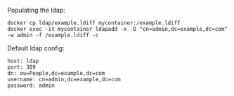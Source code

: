 Populating the ldap:

```
docker cp ldap/example.ldiff mycontainer:/example.ldiff   
docker exec -it mycontainer ldapadd -x -D "cn=admin,dc=example,dc=com" -w admin -f /example.ldiff -c
```

Default ldap config:

```
host: ldap
port: 389
dn: ou=People,dc=example,dc=com
username: cn=admin,dc=example,dc=com
password: admin
```
